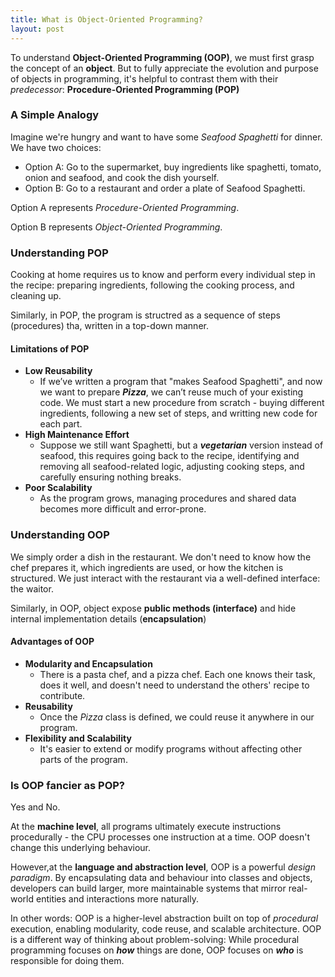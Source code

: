 ```yaml
---
title: What is Object-Oriented Programming?
layout: post
---
```


To understand **Object-Oriented Programming (OOP)**, we must first grasp the concept of an **object**. But to fully appreciate the evolution and purpose of objects in programming, it's helpful to contrast them with their *predecessor*: **Procedure-Oriented Programming (POP)**

### A Simple Analogy
Imagine we're hungry and want to have some *Seafood Spaghetti* for dinner. We have two choices:
- Option A: Go to the supermarket, buy ingredients like spaghetti, tomato, onion and seafood, and cook the dish yourself.
- Option B: Go to a restaurant and order a plate of Seafood Spaghetti. 
  
Option A represents *Procedure-Oriented Programming*.

Option B represents *Object-Oriented Programming*.

### Understanding POP
Cooking at home requires us to know and perform every individual step in the recipe: preparing ingredients, following the cooking process, and cleaning up. 

Similarly, in POP, the program is structred as a sequence of steps (procedures) tha, written in a top-down manner. 

#### Limitations of POP
- **Low Reusability**
  - If we’ve written a program that "makes Seafood Spaghetti", and now we want to prepare ***Pizza***, we can’t reuse much of your existing code. We must start a new procedure from scratch - buying different ingredients, following a new set of steps, and writting new code for each part.
- **High Maintenance Effort**
  - Suppose we still want Spaghetti, but a ***vegetarian*** version instead of seafood, this requires going back to the recipe, identifying and removing all seafood-related logic, adjusting cooking steps, and carefully ensuring nothing breaks.
- **Poor Scalability**
  - As the program grows, managing procedures and shared data becomes more difficult and error-prone.   

### Understanding OOP
We simply order a dish in the restaurant. We don't need to know how the chef prepares it, which ingredients are used, or how the kitchen is structured. We just interact with the restaurant via a well-defined interface: the waitor.

Similarly, in OOP, object expose **public methods (interface)** and hide internal implementation details (**encapsulation**)

#### Advantages of OOP
- **Modularity and Encapsulation**
  - There is a pasta chef, and a pizza chef. Each one knows their task, does it well, and doesn't need to understand the others' recipe to contribute. 
- **Reusability** 
  - Once the *Pizza* class is defined, we could reuse it anywhere in our program.
- **Flexibility and Scalability**
  - It's easier to extend or modify programs without affecting other parts of the program.   
  
### Is OOP fancier as POP?
Yes and No.

At the **machine level**, all programs ultimately execute instructions procedurally - the CPU processes one instruction at a time. OOP doesn't change this underlying behaviour.

However,at the **language and abstraction level**, OOP is a powerful *design paradigm*. By encapsulating data and behaviour into classes and objects, developers can build larger, more maintainable systems that mirror real-world entities and interactions more naturally. 

In other words: OOP is a higher-level abstraction built on top of *procedural* execution, enabling modularity, code reuse, and scalable architecture. OOP is a different way of thinking about problem-solving: While procedural programming focuses on ***how*** things are done, OOP focuses on ***who*** is responsible for doing them.

